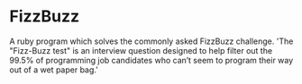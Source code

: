 # FizzBuzz
A ruby program which solves the commonly asked FizzBuzz challenge. 'The "Fizz-Buzz test" is an interview question designed to help filter out the 99.5% of programming job candidates who can’t seem to program their way out of a wet paper bag.'
